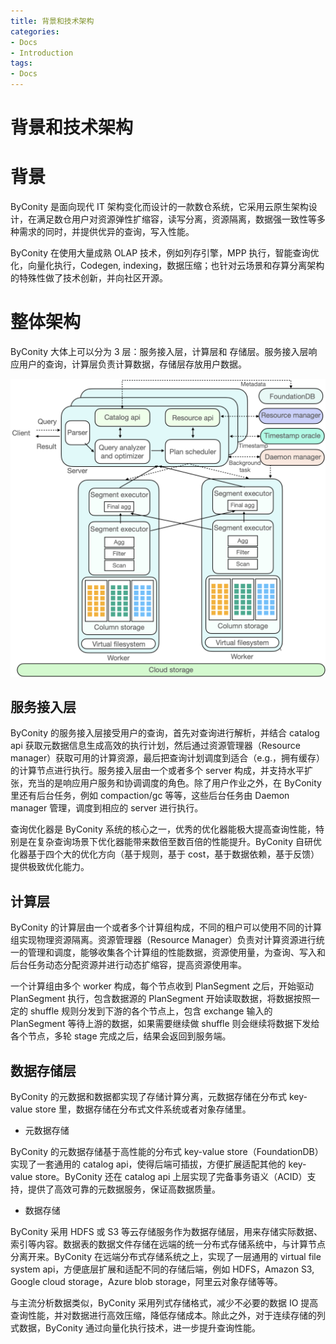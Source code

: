 ```yaml
---
title: 背景和技术架构
categories:
- Docs
- Introduction
tags:
- Docs
---
```


# 背景和技术架构

# 背景

ByConity 是面向现代 IT 架构变化而设计的一款数仓系统，它采用云原生架构设计，在满足数仓用户对资源弹性扩缩容，读写分离，资源隔离，数据强一致性等多种需求的同时，并提供优异的查询，写入性能。

ByConity 在使用大量成熟 OLAP 技术，例如列存引擎，MPP 执行，智能查询优化，向量化执行，Codegen, indexing，数据压缩；也针对云场景和存算分离架构的特殊性做了技术创新，并向社区开源。

# 整体架构

ByConity 大体上可以分为 3 层：服务接入层，计算层和 存储层。服务接入层响应用户的查询，计算层负责计算数据，存储层存放用户数据。

![](/static/boxcnb2OyIV70Plb6Nrx6Fyc1Sc.png)

## 服务接入层

ByConity 的服务接入层接受用户的查询，首先对查询进行解析，并结合 catalog api 获取元数据信息生成高效的执行计划，然后通过资源管理器（Resource manager）获取可用的计算资源，最后把查询计划调度到适合（e.g.，拥有缓存）的计算节点进行执行。服务接入层由一个或者多个 server 构成，并支持水平扩张，充当的是响应用户服务和协调调度的角色。除了用户作业之外，在 ByConity 里还有后台任务，例如 compaction/gc 等等，这些后台任务由 Daemon manager 管理，调度到相应的 server 进行执行。

查询优化器是 ByConity 系统的核心之一，优秀的优化器能极大提高查询性能，特别是在复杂查询场景下优化器能带来数倍至数百倍的性能提升。ByConity 自研优化器基于四个大的优化方向（基于规则，基于 cost，基于数据依赖，基于反馈）提供极致优化能力。

## 计算层

ByConity 的计算层由一个或者多个计算组构成，不同的租户可以使用不同的计算组实现物理资源隔离。资源管理器（Resource Manager）负责对计算资源进行统一的管理和调度，能够收集各个计算组的性能数据，资源使用量，为查询、写入和后台任务动态分配资源并进行动态扩缩容，提高资源使用率。

一个计算组由多个 worker 构成，每个节点收到 PlanSegment 之后，开始驱动 PlanSegment 执行，包含数据源的 PlanSegment 开始读取数据，将数据按照一定的 shuffle 规则分发到下游的各个节点上，包含 exchange 输入的 PlanSegment 等待上游的数据，如果需要继续做 shuffle 则会继续将数据下发给各个节点，多轮 stage 完成之后，结果会返回到服务端。

## 数据存储层

ByConity 的元数据和数据都实现了存储计算分离，元数据存储在分布式 key-value store 里，数据存储在分布式文件系统或者对象存储里。

- 元数据存储

ByConity 的元数据存储基于高性能的分布式 key-value store（FoundationDB）实现了一套通用的 catalog api，使得后端可插拔，方便扩展适配其他的 key-value store。ByConity 还在 catalog api 上层实现了完备事务语义（ACID）支持，提供了高效可靠的元数据服务，保证高数据质量。

- 数据存储

ByConity 采用 HDFS 或 S3 等云存储服务作为数据存储层，用来存储实际数据、索引等内容。数据表的数据文件存储在远端的统一分布式存储系统中，与计算节点分离开来。ByConity 在远端分布式存储系统之上，实现了一层通用的 virtual file system api，方便底层扩展和适配不同的存储后端，例如 HDFS，Amazon S3, Google cloud storage，Azure blob storage，阿里云对象存储等等。

与主流分析数据类似，ByConity 采用列式存储格式，减少不必要的数据 IO 提高查询性能，并对数据进行高效压缩，降低存储成本。除此之外，对于连续存储的列式数据，ByConity 通过向量化执行技术，进一步提升查询性能。

